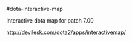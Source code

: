 #dota-interactive-map

Interactive dota map for patch 7.00

http://devilesk.com/dota2/apps/interactivemap/
